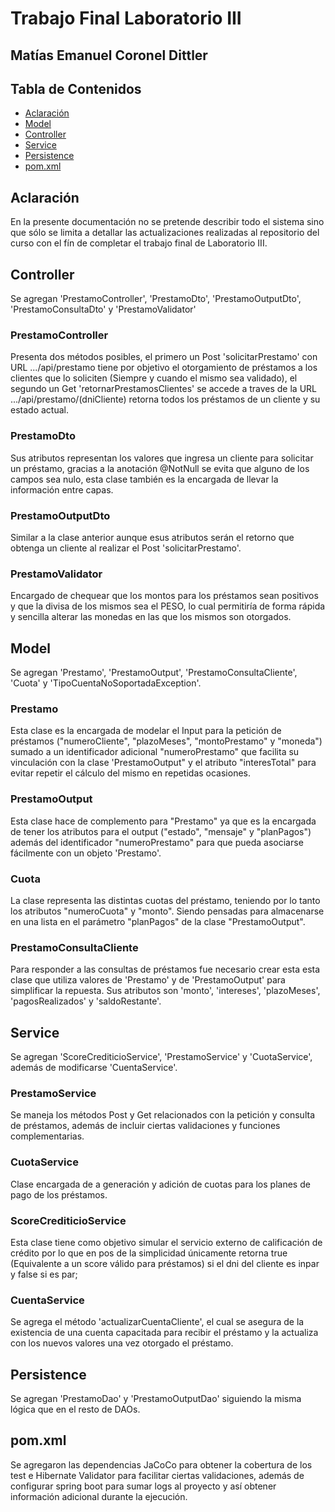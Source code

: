 # Trabajo Final Laboratorio III
## Matías Emanuel Coronel Dittler

## Tabla de Contenidos

- [Aclaración](#aclaración)
- [Model](#model)
- [Controller](#controller)
- [Service](#service)
- [Persistence](#persistence)
- [pom.xml](#pom.xml)

## Aclaración

En la presente documentación no se pretende describir todo el sistema sino que sólo se limita a detallar las actualizaciones realizadas al repositorio del curso con el fín de completar el trabajo final de Laboratorio III.

## Controller

Se agregan 'PrestamoController', 'PrestamoDto', 'PrestamoOutputDto', 'PrestamoConsultaDto' y 'PrestamoValidator'

### PrestamoController
Presenta dos métodos posibles, el primero un Post 'solicitarPrestamo' con URL .../api/prestamo tiene por objetivo el otorgamiento de préstamos a los clientes que lo soliciten (Siempre y cuando el mismo sea validado), el segundo un Get 'retornarPrestamosClientes' se accede a traves de la URL .../api/prestamo/(dniCliente) retorna todos los préstamos de un cliente y su estado actual.

### PrestamoDto
Sus atributos representan los valores que ingresa un cliente para solicitar un préstamo, gracias a la anotación @NotNull se evita que alguno de los campos sea nulo, esta clase también es la encargada de llevar la información entre capas.

### PrestamoOutputDto
Similar a la clase anterior aunque esus atributos serán el retorno que obtenga un cliente al realizar el Post 'solicitarPrestamo'.

### PrestamoValidator
Encargado de chequear que los montos para los préstamos sean positivos y que la divisa de los mismos sea el PESO, lo cual permitiría de forma rápida y sencilla alterar las monedas en las que los mismos son otorgados.

## Model

Se agregan 'Prestamo', 'PrestamoOutput', 'PrestamoConsultaCliente', 'Cuota' y 'TipoCuentaNoSoportadaException'.

### Prestamo
Esta clase es la encargada de modelar el Input para la petición de préstamos ("numeroCliente", "plazoMeses", "montoPrestamo" y "moneda") sumado a un identificador adicional "numeroPrestamo" que facilita su vinculación con la clase 'PrestamoOutput" y el atributo "interesTotal" para evitar repetir el cálculo del mismo en repetidas ocasiones.

### PrestamoOutput
Esta clase hace de complemento para "Prestamo" ya que es la encargada de tener los atributos para el output ("estado", "mensaje" y "planPagos") además del identificador "numeroPrestamo" para que pueda asociarse fácilmente con un objeto 'Prestamo'.

### Cuota
La clase representa las distintas cuotas del préstamo, teniendo por lo tanto los atributos "numeroCuota" y "monto". Siendo pensadas para almacenarse en una lista en el parámetro "planPagos" de la clase "PrestamoOutput".

### PrestamoConsultaCliente
Para responder a las consultas de préstamos fue necesario crear esta esta clase que utiliza valores de 'Prestamo' y de 'PrestamoOutput' para simplificar la repuesta. Sus atributos son 'monto', 'intereses', 'plazoMeses', 'pagosRealizados' y 'saldoRestante'.

## Service

Se agregan 'ScoreCrediticioService', 'PrestamoService' y 'CuotaService', además de modificarse 'CuentaService'.

### PrestamoService
Se maneja los métodos Post y Get relacionados con la petición y consulta de préstamos, además de incluir ciertas validaciones y funciones complementarias.

### CuotaService
Clase encargada de a generación y adición de cuotas para los planes de pago de los préstamos.

### ScoreCrediticioService
Esta clase tiene como objetivo simular el servicio externo de calificación de crédito por lo que en pos de la simplicidad únicamente retorna true (Equivalente a un score válido para préstamos) si el dni del cliente es inpar y false si es par;

### CuentaService
Se agrega el método 'actualizarCuentaCliente', el cual se asegura de la existencia de una cuenta capacitada para recibir el préstamo y la actualiza con los nuevos valores una vez otorgado el préstamo.

## Persistence

Se agregan 'PrestamoDao' y 'PrestamoOutputDao' siguiendo la misma lógica que en el resto de DAOs.

## pom.xml

Se agregaron las dependencias JaCoCo para obtener la cobertura de los test e Hibernate Validator para facilitar ciertas validaciones, además de configurar spring boot para sumar logs al proyecto y así obtener información adicional durante la ejecución.